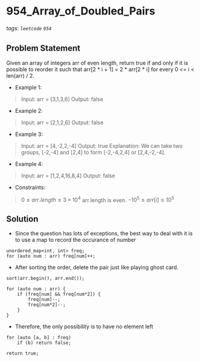 # 954_Array_of_Doubled_Pairs
###### tags: `leetcode` `954`
## Problem Statement
Given an array of integers arr of even length, return true if and only if it is possible to reorder it such that arr[2 * i + 1] = 2 * arr[2 * i] for every 0 <= i < len(arr) / 2.
- Example 1:

> Input: arr = [3,1,3,6]
Output: false
- Example 2:

> Input: arr = [2,1,2,6]
Output: false
- Example 3:

> Input: arr = [4,-2,2,-4]
Output: true
Explanation: We can take two groups, [-2,-4] and [2,4] to form [-2,-4,2,4] or [2,4,-2,-4].
- Example 4:

> Input: arr = [1,2,4,16,8,4]
Output: false
- Constraints:
> $0 \leq arr.length \leq 3 \times 10^4$
arr.length is even.
$-10^5 \leq arr[i] \leq 10^5$
## Solution
- Since the question has lots of exceptions, the best way to deal with it is to use a map to record the occurance of number
```cpp=
unordered_map<int, int> freq;
for (auto num : arr) freq[num]++;
```
- After sorting the order, delete the pair just like playing ghost card.
```cpp=
sort(arr.begin(), arr.end());
        
for (auto num : arr) {
    if (freq[num] && freq[num*2]) {
        freq[num]--;
        freq[num*2]--;
    }
}
```
- Therefore, the only possibility is to have no element left

```cpp=
for (auto [a, b] : freq)
    if (b) return false;
        
return true;
```